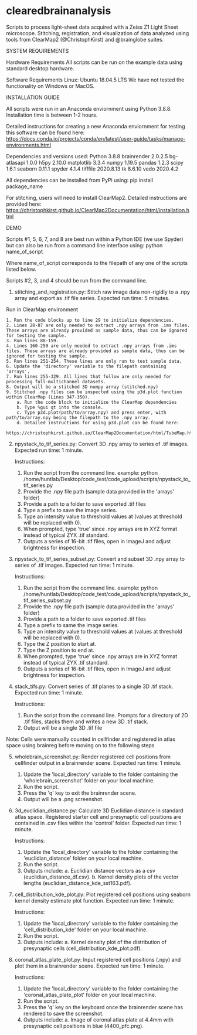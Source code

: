 # clearedbrainanalysis
Scripts to process light-sheet data acquired with a Zeiss Z1 Light Sheet microscope. 
Stitching, registration, and visualization of data analyzed using tools from ClearMap2 (@ChristophKirst) and @brainglobe suites.

SYSTEM REQUIREMENTS

Hardware Requirements
All scripts can be run on the example data using standard desktop hardware.

Software Requirements
Linux: Ubuntu 18.04.5 LTS
We have not tested the functionality on Windows or MacOS.

INSTALLATION GUIDE

All scripts were run in an Anaconda enviornment using Python 3.8.8.
Installation time is between 1-2 hours.

Detailed instructions for creating a new Anaconda enviornment for testing this software can be found here:
https://docs.conda.io/projects/conda/en/latest/user-guide/tasks/manage-environments.html

Dependencies and versions used: 
Python 3.8.8
brainrender 2.0.2.5
bg-atlasapi 1.0.0
h5py 2.10.0
matplotlib 3.3.4
numpy 1.19.5
pandas 1.2.3
scipy 1.6.1
seaborn 0.11.1
spyder 4.1.4
tifffile 2020.8.13
tk 8.6.10
vedo 2020.4.2

All dependencies can be installed from PyPi using:
pip install package_name

For stitching, users will need to install ClearMap2. Detailed instructions are provided here:
https://christophkirst.github.io/ClearMap2Documentation/html/installation.html

DEMO

Scripts #1, 5, 6, 7, and 8 are best run within a Python IDE (we use Spyder) but can also be run from a command line interface using:
python name_of_script

Where name_of_script corresponds to the filepath of any one of the scripts listed below.

Scripts #2, 3, and 4 should be run from the command line.


1. stitching_and_registration.py: 
Stitch raw image data non-rigidly to a .npy array and export as .tif file series.
Expected run time: 5 minutes.

Run in ClearMap environment

	1. Run the code blocks up to line 29 to initialize dependencies.
	2. Lines 28-87 are only needed to extract .npy arrays from .ims files. These arrays are already provided as sample data, thus can be ignored for testing the sample.
	3. Run lines 88-159.
	4. Lines 160-250 are only needed to extract .npy arrays from .ims files. These arrays are already provided as sample data, thus can be ignored for testing the sample.
	5. Run lines 251-254. These lines are only run to test sample data.
	6. Update the 'directory' variable to the filepath containing 'arrays'.
	7. Run lines 255-329. All lines that follow are only needed for processing full-multichannel datasets.
	8. Output will be a stitched 3D numpy array (stitched.npy)
	9. Stitched .npy files can be inspected using the p3d.plot function within ClearMap (Lines 347-350).
		a. Run the code block to initialize the ClearMap dependencies
		b. Type %gui qt into the console.
		c. Type p3d.plot(path/to/array.npy) and press enter, with path/to/array.npy being the filepath to the .npy array.
		d. Detailed instructions for using p3d.plot can be found here:
		https://christophkirst.github.io/ClearMap2Documentation/html/TubeMap.html#Visualization

2. npystack_to_tif_series.py: 
Convert 3D .npy array to series of .tif images.
Expected run time: 1 minute.

	Instructions:
	1. Run the script from the command line.
	example: python /home/huntlab/Desktop/code_test/code_upload/scripts/npystack_to_tif_series.py
	2. Provide the .npy file path (sample data provided in the 'arrays' folder)
	3. Provide a path to a folder to save exported .tif files
	4. Type a prefix to save the image series.
	5. Type an intensity value to threshold values at (values at threshold will be replaced with 0).
	6. When prompted, type 'true' since .npy arrays are in XYZ format instead of typical ZYX .tif standard.
	7. Outputs a series of 16-bit .tif files, open in ImageJ and adjust brightness for inspection.

3. npystack_to_tif_series_subset.py: 
Convert and subset 3D .npy array to series of .tif images.
Expected run time: 1 minute.

	Instructions:
	1. Run the script from the command line.
	example: python /home/huntlab/Desktop/code_test/code_upload/scripts/npystack_to_tif_series_subset.py
	2. Provide the .npy file path (sample data provided in the 'arrays' folder)
	3. Provide a path to a folder to save exported .tif files
	4. Type a prefix to same the image series.
	5. Type an intensity value to threshold values at (values at threshold will be replaced with 0).
	6. Type the Z position to start at.
	7. Type the Z position to end at.
	8. When prompted, type 'true' since .npy arrays are in XYZ format instead of typical ZYX .tif standard.
	9. Outputs a series of 16-bit .tif files, open in ImageJ and adjust brightness for inspection.

4. stack_tifs.py: 
Convert series of .tif planes to a single 3D .tif stack.
Expected run time: 1 minute.

	Instructions:
	1. Run the script from the command line. Prompts for a directory of 2D .tif files, stacks them and writes a new 3D .tif stack.
	2. Output will be a single 3D .tif file


Note: Cells were manually counted in cellfinder and registered in atlas space using brainreg before moving on to the following steps


5. wholebrain_screenshot.py:
Render registered cell positions from cellfinder output in a brainrender scene.
Expected run time: 1 minute.

	1. Update the 'local_directory' variable to the folder containing the 'wholebrain_screenshot' folder on your local machine.
	2. Run the script.
	3. Press the 'q' key to exit the brainrender scene.
	4. Output will be a .png screenshot.


6. 3d_euclidian_distance.py: 
Calculate 3D Euclidian distance in standard atlas space. Registered starter cell and presynaptic cell positions are contained in .csv files within the 'control' folder.
Expected run time: 1 minute.

	Instructions:
	1. Update the 'local_directory' variable to the folder containing the 'euclidian_distance' folder on your local machine.
	2. Run the script.
	3. Outputs include:
	a. Euclidian distance vectors as a csv (euclidian_distance_df.csv).
	b. Kernel density plots of the vector lengths (euclidian_distance_kde_sst163.pdf).

7. cell_distribution_kde_plot.py: 
Plot registered cell positions using seaborn kernel density estimate plot function.
Expected run time: 1 minute.

	Instructions:
	1. Update the 'local_directory' variable to the folder containing the 'cell_distribution_kde' folder on your local machine.
	2. Run the script.
	3. Outputs include:
	a. Kernel density plot of the distribution of presynaptic cells (cell_distribution_kde_plot.pdf).

8. coronal_atlas_plate_plot.py: 
Input registered cell positions (.npy) and plot them in a brainrender scene.
Expected run time: 1 minute.

	Instructions:
	1. Update the 'local_directory' variable to the folder containing the 'coronal_atlas_plate_plot' folder on your local machine.
	3. Run the script.
	4. Press the 'q' key on the keyboard once the brainrender scene has rendered to save the screenshot.
	5. Outputs include:
	a. Image of coronal atlas plate at 4.4mm with presynaptic cell positions in blue (4400_pfc.png).

